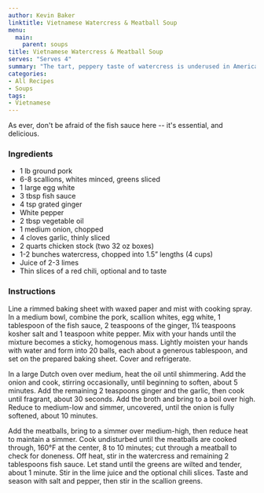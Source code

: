 ```yaml
---
author: Kevin Baker
linktitle: Vietnamese Watercress & Meatball Soup
menu:
  main:
    parent: soups
title: Vietnamese Watercress & Meatball Soup
serves: "Serves 4"
summary: "The tart, peppery taste of watercress is underused in American kitchens. Here, it's showcased set against the richness of pork and fragrant aromatics. "
categories:
- All Recipes
- Soups
tags:
- Vietnamese
---
```

As ever, don't be afraid of the fish sauce here -- it's essential, and delicious.

### Ingredients

<div class="ingredient-list">

* 1 lb ground pork  
* 6-8 scallions, whites minced, greens sliced  
* 1 large egg white  
* 3 tbsp fish sauce  
* 4 tsp grated ginger   
* White pepper  
* 2 tbsp vegetable oil  
* 1 medium onion, chopped  
* 4 cloves garlic, thinly sliced  
* 2 quarts chicken stock (two 32 oz boxes)  
* 1-2 bunches watercress, chopped into 1.5” lengths (4 cups)  
* Juice of 2-3 limes  
* Thin slices of a red chili, optional and to taste  

</div>

### Instructions

Line a rimmed baking sheet with waxed paper and mist with cooking spray. In a medium bowl, combine the pork, scallion whites, egg white, 1 tablespoon of the fish sauce, 2 teaspoons of the ginger, 1¼ teaspoons kosher salt and 1 teaspoon white pepper. Mix with your hands until the mixture becomes a sticky, homogenous mass. Lightly moisten your hands with water and form into 20 balls, each about a generous tablespoon, and set on the prepared baking sheet. Cover and refrigerate.

In a large Dutch oven over medium, heat the oil until shimmering. Add the onion and cook, stirring occasionally, until beginning to soften, about 5 minutes. Add the remaining 2 teaspoons ginger and the garlic, then cook until fragrant, about 30 seconds. Add the broth and bring to a boil over high. Reduce to medium-low and simmer, uncovered, until the onion is  fully softened, about 10 minutes.

Add the meatballs, bring to a simmer over medium-high, then reduce heat to maintain a simmer. Cook undisturbed until the meatballs are cooked through, 160°F at the center, 8 to 10 minutes; cut through a meatball to check for doneness. Off heat, stir in the watercress and remaining 2 tablespoons fish sauce. Let stand until the greens are wilted and tender, about 1 minute. Stir in the lime juice and the optional chili slices. Taste and season with salt and pepper, then stir in the scallion greens.